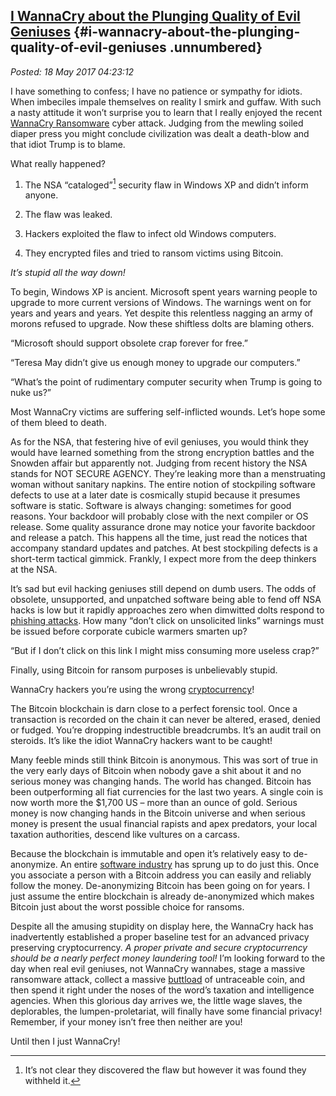 [I WannaCry about the Plunging Quality of Evil Geniuses](http://analyzethedatanotthedrivel.org/2017/05/17/i-wannacry-about-the-plunging-quality-of-evil-geniuses/) {#i-wannacry-about-the-plunging-quality-of-evil-geniuses .unnumbered}
------------------------------------------------------------------------------------------------------------------------------------------------------------------

*Posted: 18 May 2017 04:23:12*

I have something to confess; I have no patience or sympathy for idiots.
When imbeciles impale themselves on reality I smirk and guffaw. With
such a nasty attitude it won’t surprise you to learn that I really
enjoyed the recent [WannaCry
Ransomware](https://en.wikipedia.org/wiki/WannaCry_ransomware_attack)
cyber attack. Judging from the mewling soiled diaper press you might
conclude civilization was dealt a death-blow and that idiot Trump is to
blame.

What really happened?

1.  The NSA “cataloged”[^1] security flaw in Windows XP and didn’t
    inform anyone.

2.  The flaw was leaked.

3.  Hackers exploited the flaw to infect old Windows computers.

4.  They encrypted files and tried to ransom victims using Bitcoin.

*It’s stupid all the way down!*

To begin, Windows XP is ancient. Microsoft spent years warning people to
upgrade to more current versions of Windows. The warnings went on for
years and years and years. Yet despite this relentless nagging an army
of morons refused to upgrade. Now these shiftless dolts are blaming
others.

“Microsoft should support obsolete crap forever for free.”

“Teresa May didn’t give us enough money to upgrade our computers.”

“What’s the point of rudimentary computer security when Trump is going
to nuke us?”

Most WannaCry victims are suffering self-inflicted wounds. Let’s hope
some of them bleed to death.

As for the NSA, that festering hive of evil geniuses, you would think
they would have learned something from the strong encryption battles and
the Snowden affair but apparently not. Judging from recent history the
NSA stands for NOT SECURE AGENCY. They’re leaking more than a
menstruating woman without sanitary napkins. The entire notion of
stockpiling software defects to use at a later date is cosmically stupid
because it presumes software is static. Software is always changing:
sometimes for good reasons. Your backdoor will probably close with the
next compiler or OS release. Some quality assurance drone may notice
your favorite backdoor and release a patch. This happens all the time,
just read the notices that accompany standard updates and patches. At
best stockpiling defects is a short-term tactical gimmick. Frankly, I
expect more from the deep thinkers at the NSA.

It’s sad but evil hacking geniuses still depend on dumb users. The odds
of obsolete, unsupported, and unpatched software being able to fend off
NSA hacks is low but it rapidly approaches zero when dimwitted dolts
respond to [phishing attacks](https://kb.iu.edu/d/arsf). How many “don’t
click on unsolicited links” warnings must be issued before corporate
cubicle warmers smarten up?

“But if I don’t click on this link I might miss consuming more useless
crap?”

Finally, using Bitcoin for ransom purposes is unbelievably stupid.

WannaCry hackers you’re using the wrong
[cryptocurrency](https://getmonero.org/home)!

The Bitcoin blockchain is darn close to a perfect forensic tool. Once a
transaction is recorded on the chain it can never be altered, erased,
denied or fudged. You’re dropping indestructible breadcrumbs. It’s an
audit trail on steroids. It’s like the idiot WannaCry hackers want to be
caught!

Many feeble minds still think Bitcoin is anonymous. This was sort of
true in the very early days of Bitcoin when nobody gave a shit about it
and no serious money was changing hands. The world has changed. Bitcoin
has been outperforming all fiat currencies for the last two years. A
single coin is now worth more the \$1,700 US – more than an ounce of
gold. Serious money is now changing hands in the Bitcoin universe and
when serious money is present the usual financial rapists and apex
predators, your local taxation authorities, descend like vultures on a
carcass.

Because the blockchain is immutable and open it’s relatively easy to
de-anonymize. An entire [software
industry](https://www.engadget.com/2016/07/06/startups-seek-to-de-anonymize-bitcoin-to-fight-crime/)
has sprung up to do just this. Once you associate a person with a
Bitcoin address you can easily and reliably follow the money.
De-anonymizing Bitcoin has been going on for years. I just assume the
entire blockchain is already de-anonymized which makes Bitcoin just
about the worst possible choice for ransoms.

Despite all the amusing stupidity on display here, the WannaCry hack has
inadvertently established a proper baseline test for an advanced privacy
preserving cryptocurrency. *A proper private and secure cryptocurrency
should be a nearly perfect money laundering tool!* I’m looking forward
to the day when real evil geniuses, not WannaCry wannabes, stage a
massive ransomware attack, collect a massive
[buttload](http://www.urbandictionary.com/define.php?term=buttload) of
untraceable coin, and then spend it right under the noses of the word’s
taxation and intelligence agencies. When this glorious day arrives we,
the little wage slaves, the deplorables, the lumpen-proletariat, will
finally have some financial privacy! Remember, if your money isn’t free
then neither are you!

Until then I just WannaCry!

[^1]: It’s not clear they discovered the flaw but however it was found
    they withheld it.
